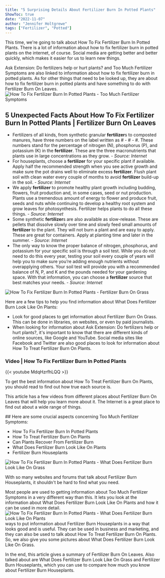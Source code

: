 ```yaml
---
title: "5 Surprising Details About Fertilizer Burn In Potted Plants"
ShowToc: true 
date: "2022-11-07"
author: "Jennifer Holtgrewe" 
tags: ["Fertilizer", "Potted"]
---
```


	
This time, we're going to talk about How To Fix Fertilizer Burn In Potted Plants. There is a lot of information about how to fix fertilizer burn in potted plants on the internet, of course. Social media are getting better and better quickly, which makes it easier for us to learn new things.

Ask Extension: Do fertilizers help or hurt plants? and Too Much Fertilizer Symptoms are also linked to information about how to fix fertilizer burn in potted plants. As for other things that need to be looked up, they are about how to fix fertilizer burn in potted plants and have something to do with Fertilizer Burn On Leaves.
<img loading="lazy" src="https://www.backyardstyle.com/wp-content/uploads/2021/03/How-to-Fix-Burnt-Grass-2.jpg" onerror="this.onerror=null;this.src='https://blogger.googleusercontent.com/img/a/AVvXsEhe7F7TRXHtjiKvHb5vS7DmnxvpHiDyoYyYvm1nHB3Qp2_w3BnM6A2eq4v7FYxCC9bfZt3a9vIMtAYEKUiaDQbHMg-ViyGmRIj39MLp0bGFfgfYw1Dc9q_H-T0wiTm3l0Uq42dETrN9eC8aGJ9_IORZsxST1AcLR7np1koOfcc7tnHa4S8Mwz_xD9d0=s16000';" alt="How To Fix Fertilizer Burn In Potted Plants - Too Much Fertilizer Symptoms" >

## 5 Unexpected Facts About How To Fix Fertilizer Burn In Potted Plants | Fertilizer Burn On Leaves
-   Fertilizers of all kinds, from synthetic granular **fertilizer**s to composted manures, have three numbers on the label written as # - # - #. These numbers stand for the percentage of nitrogen (N), phosphorus (P), and potassium (K) in the **fertilizer**. These are the three macronutrients that plants use in large concentrations as they grow. - <cite>Source: Internet</cite>
-   For houseplants, choose a **fertilizer** for your specific plant if available. Apply half the recommended strength when you see active growth and make sure the pot drains well to eliminate excess **fertilizer**. Flush plant soil with clean water every couple of months to avoid **fertilizer** build-up in the soil. - <cite>Source: Internet</cite>
-   We apply **fertilizer** to promote healthy plant growth including budding, flowers, fruit production and, in some cases, seed or nut production. Plants use a tremendous amount of energy to flower and produce fruit, seeds and nuts while continuing to develop a healthy root system and grow leaves for photosynthesis. Fertilizer helps plants to do all these things. - <cite>Source: Internet</cite>
-   Some synthetic **fertilizer**s are also available as slow-release. These are pellets that dissolve slowly over time and slowly feed small amounts of **fertilizer** to the plant. They will not burn a plant and are easy to apply. These are great for containers. Apply at planting time and later in the summer. - <cite>Source: Internet</cite>
-   The only way to know the proper balance of nitrogen, phosphorus, and potassium for your specific soil is through a soil test. While you do not need to do this every year, testing your soil every couple of years will help you to make sure you’re adding enough nutrients without overapplying others. Your soil test will provide you with a recommended balance of N, P, and K and the pounds needed for your gardening space. With that information, you can choose a **fertilizer** source that best matches your needs. - <cite>Source: Internet</cite>


<img loading="lazy" src="https://www.ces.ncsu.edu/wp-content/uploads/2016/04/lawn-fertilizer-burn-12312015.jpg" onerror="this.onerror=null;this.src='https://blogger.googleusercontent.com/img/a/AVvXsEhe7F7TRXHtjiKvHb5vS7DmnxvpHiDyoYyYvm1nHB3Qp2_w3BnM6A2eq4v7FYxCC9bfZt3a9vIMtAYEKUiaDQbHMg-ViyGmRIj39MLp0bGFfgfYw1Dc9q_H-T0wiTm3l0Uq42dETrN9eC8aGJ9_IORZsxST1AcLR7np1koOfcc7tnHa4S8Mwz_xD9d0=s16000';" alt="How To Fix Fertilizer Burn In Potted Plants - Fertilizer Burn On Grass" >

Here are a few tips to help you find information about What Does Fertilizer Burn Look Like On Plants:
- Look for good places to get information about Fertilizer Burn On Grass. This can be done in libraries, on websites, or even by paid journalists.
- When looking for information about Ask Extension: Do fertilizers help or hurt plants?, it's important to know that there are different kinds of online sources, like Google and YouTube. Social media sites like Facebook and Twitter are also good places to look for information about How To Treat Fertilizer Burn On Plants.

### Video | How To Fix Fertilizer Burn In Potted Plants
{{< youtube MdqHzrfhLQQ >}} 

To get the best information about How To Treat Fertilizer Burn On Plants, you should read to find out how true each source is.

This article has a few videos from different places about Fertilizer Burn On Leaves that will help you learn more about it. The Internet is a great place to find out about a wide range of things.
<script async="async" data-cfasync="false" src="//normallydemandedalter.com/fe63df3c5408708b15d8dc3d9b206b31/invoke.js"></script>
<div id="container-fe63df3c5408708b15d8dc3d9b206b31"></div>
## Here are some crucial aspects concerning Too Much Fertilizer Symptoms:

- How To Fix Fertilizer Burn In Potted Plants
- How To Treat Fertilizer Burn On Plants
- Can Plants Recover From Fertilizer Burn
- What Does Fertilizer Burn Look Like On Plants
- Fertilizer Burn Houseplants

 <img loading="lazy" src="https://i.ytimg.com/vi/wvFiB8Uu3PA/maxresdefault.jpg" onerror="this.onerror=null;this.src='https://blogger.googleusercontent.com/img/a/AVvXsEhe7F7TRXHtjiKvHb5vS7DmnxvpHiDyoYyYvm1nHB3Qp2_w3BnM6A2eq4v7FYxCC9bfZt3a9vIMtAYEKUiaDQbHMg-ViyGmRIj39MLp0bGFfgfYw1Dc9q_H-T0wiTm3l0Uq42dETrN9eC8aGJ9_IORZsxST1AcLR7np1koOfcc7tnHa4S8Mwz_xD9d0=s16000';" alt="How To Fix Fertilizer Burn In Potted Plants - What Does Fertilizer Burn Look Like On Grass" >

With so many websites and forums that talk about Fertilizer Burn Houseplants, it shouldn't be hard to find what you need.

Most people are used to getting information about Too Much Fertilizer Symptoms in a very different way than this. It lets you look at the information about What Does Fertilizer Burn Look Like On Plants and how it can be used in more detail.
<img loading="lazy" src="https://www.fix.com/assets/content/19022/slow-release-fertilizer.png" onerror="this.onerror=null;this.src='https://blogger.googleusercontent.com/img/a/AVvXsEhe7F7TRXHtjiKvHb5vS7DmnxvpHiDyoYyYvm1nHB3Qp2_w3BnM6A2eq4v7FYxCC9bfZt3a9vIMtAYEKUiaDQbHMg-ViyGmRIj39MLp0bGFfgfYw1Dc9q_H-T0wiTm3l0Uq42dETrN9eC8aGJ9_IORZsxST1AcLR7np1koOfcc7tnHa4S8Mwz_xD9d0=s16000';" alt="How To Fix Fertilizer Burn In Potted Plants - What Does Fertilizer Burn Look Like On Plants" >
ways to put information about Fertilizer Burn Houseplants in a way that looks good and is useful. They can be used in business and marketing, and they can also be used to talk about How To Treat Fertilizer Burn On Plants. So, we also give you some pictures about What Does Fertilizer Burn Look Like On Grass.

In the end, this article gives a summary of Fertilizer Burn On Leaves. Also talked about are What Does Fertilizer Burn Look Like On Grass and Fertilizer Burn Houseplants, which you can use to compare how much you know about Fertilizer Burn Houseplants.
	
	
	
	

